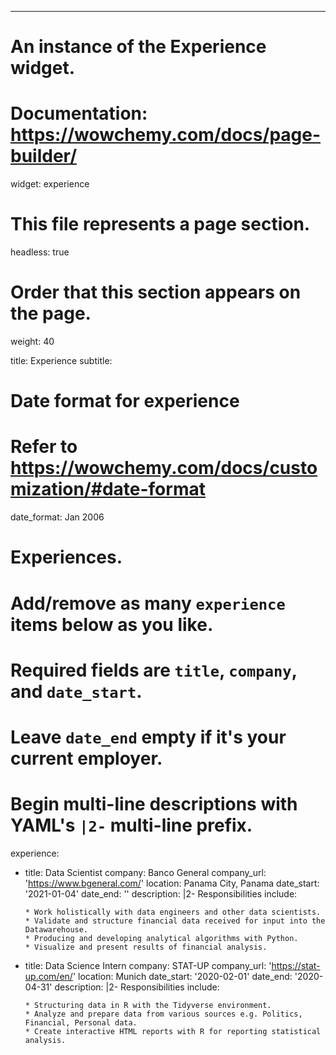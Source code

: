 ---
# An instance of the Experience widget.
# Documentation: https://wowchemy.com/docs/page-builder/
widget: experience

# This file represents a page section.
headless: true

# Order that this section appears on the page.
weight: 40

title: Experience
subtitle:

# Date format for experience
#   Refer to https://wowchemy.com/docs/customization/#date-format
date_format: Jan 2006

# Experiences.
#   Add/remove as many `experience` items below as you like.
#   Required fields are `title`, `company`, and `date_start`.
#   Leave `date_end` empty if it's your current employer.
#   Begin multi-line descriptions with YAML's `|2-` multi-line prefix.
experience:
  - title: Data Scientist
    company: Banco General
    company_url: 'https://www.bgeneral.com/'
    location: Panama City, Panama
    date_start: '2021-01-04'
    date_end: ''
    description: |2-
        Responsibilities include:
        
        * Work holistically with data engineers and other data scientists.
        * Validate and structure financial data received for input into the Datawarehouse.
        * Producing and developing analytical algorithms with Python.
        * Visualize and present results of financial analysis.
        
  - title: Data Science Intern
    company: STAT-UP
    company_url: 'https://stat-up.com/en/'
    location: Munich
    date_start: '2020-02-01'
    date_end: '2020-04-31'
    description: |2-
        Responsibilities include:
        
        * Structuring data in R with the Tidyverse environment.
        * Analyze and prepare data from various sources e.g. Politics, Financial, Personal data.
        * Create interactive HTML reports with R for reporting statistical analysis.
